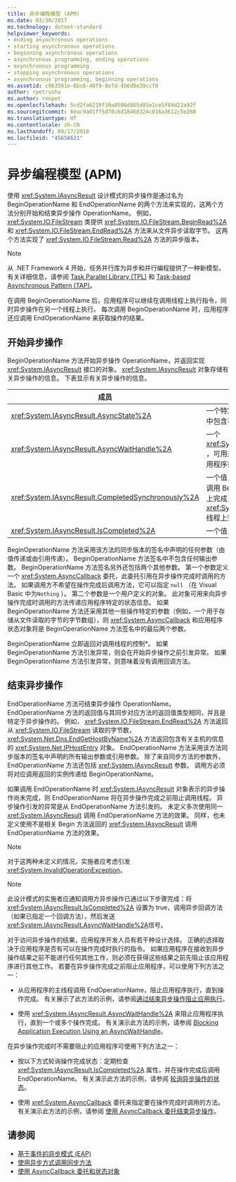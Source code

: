```yaml
---
title: 异步编程模型 (APM)
ms.date: 03/30/2017
ms.technology: dotnet-standard
helpviewer_keywords:
- ending asynchronous operations
- starting asynchronous operations
- beginning asynchronous operations
- asynchronous programming, ending operations
- asynchronous programming
- stopping asynchronous operations
- asynchronous programming, beginning operations
ms.assetid: c9b3501e-6bc6-40f9-8efd-4b6d9e39ccf0
author: rpetrusha
ms.author: ronpet
ms.openlocfilehash: 5cd2fa6219f39a8506d865d85e1ce5f84d22a92f
ms.sourcegitcommit: 6eac9a01ff5d70c6d18460324c016a3612c5e268
ms.translationtype: HT
ms.contentlocale: zh-CN
ms.lasthandoff: 09/17/2018
ms.locfileid: "45658621"
---
```

# <a name="asynchronous-programming-model-apm"></a>异步编程模型 (APM)
使用 <xref:System.IAsyncResult> 设计模式的异步操作是通过名为 BeginOperationName 和 EndOperationName 的两个方法来实现的，这两个方法分别开始和结束异步操作 OperationName。 例如， <xref:System.IO.FileStream> 类提供 <xref:System.IO.FileStream.BeginRead%2A> 和 <xref:System.IO.FileStream.EndRead%2A> 方法来从文件异步读取字节。 这两个方法实现了 <xref:System.IO.FileStream.Read%2A> 方法的异步版本。  
  
> [!NOTE]
>  从 .NET Framework 4 开始，任务并行库为异步和并行编程提供了一种新模型。 有关详细信息，请参阅 [Task Parallel Library (TPL)](../../../docs/standard/parallel-programming/task-parallel-library-tpl.md) 和 [Task-based Asynchronous Pattern (TAP)](../../../docs/standard/asynchronous-programming-patterns/task-based-asynchronous-pattern-tap.md)。  
  
 在调用 BeginOperationName 后，应用程序可以继续在调用线程上执行指令，同时异步操作在另一个线程上执行。 每次调用 BeginOperationName 时，应用程序还应调用 EndOperationName 来获取操作的结果。  
  
## <a name="beginning-an-asynchronous-operation"></a>开始异步操作  
 BeginOperationName 方法开始异步操作 OperationName，并返回实现 <xref:System.IAsyncResult> 接口的对象。 <xref:System.IAsyncResult> 对象存储有关异步操作的信息。 下表显示有关异步操作的信息。  
  
|成员|描述|  
|------------|-----------------|  
|<xref:System.IAsyncResult.AsyncState%2A>|一个特定于应用程序的可选对象，其中包含有关异步操作的信息。|  
|<xref:System.IAsyncResult.AsyncWaitHandle%2A>|一个 <xref:System.Threading.WaitHandle> ，可用来在异步操作完成之前阻止应用程序执行。|  
|<xref:System.IAsyncResult.CompletedSynchronously%2A>|一个值，指示异步操作是否是在用于调用 BeginOperationName 的线程上完成，而不是在单独的 <xref:System.Threading.ThreadPool> 线程上完成。|  
|<xref:System.IAsyncResult.IsCompleted%2A>|一个值，指示异步操作是否已完成。|  
  
 BeginOperationName 方法采用该方法的同步版本的签名中声明的任何参数（由值传递或由引用传递）。 BeginOperationName 方法签名中不包含任何输出参数。 BeginOperationName 方法签名另外还包括两个其他参数。 第一个参数定义一个 <xref:System.AsyncCallback> 委托，此委托引用在异步操作完成时调用的方法。 如果调用方不希望在操作完成后调用方法，它可以指定 `null` （在 Visual Basic 中为`Nothing` ）。 第二个参数是一个用户定义的对象。 此对象可用来向异步操作完成时调用的方法传递应用程序特定的状态信息。 如果 BeginOperationName 方法还采用其他一些操作特定的参数（例如，一个用于存储从文件读取的字节的字节数组），则 <xref:System.AsyncCallback> 和应用程序状态对象将是 BeginOperationName 方法签名中的最后两个参数。  
  
 BeginOperationName 立即返回对调用线程的控制*。 如果 BeginOperationName 方法引发异常，则会在开始异步操作之前引发异常。 如果 BeginOperationName 方法引发异常，则意味着没有调用回调方法。  
  
## <a name="ending-an-asynchronous-operation"></a>结束异步操作  
 EndOperationName 方法可结束异步操作 OperationName。 EndOperationName 方法的返回值与其同步对应方法的返回值类型相同，并且是特定于异步操作的。 例如， <xref:System.IO.FileStream.EndRead%2A> 方法返回从 <xref:System.IO.FileStream> 读取的字节数， <xref:System.Net.Dns.EndGetHostByName%2A> 方法返回包含有关主机的信息的 <xref:System.Net.IPHostEntry> 对象。 EndOperationName 方法采用该方法同步版本的签名中声明的所有输出参数或引用参数。 除了来自同步方法的参数外，EndOperationName 方法还包括 <xref:System.IAsyncResult> 参数。 调用方必须将对应调用返回的实例传递给 BeginOperationName。  
  
 如果调用 EndOperationName 时 <xref:System.IAsyncResult> 对象表示的异步操作尚未完成，则 EndOperationName 将在异步操作完成之前阻止调用线程。 异步操作引发的异常是从 EndOperationName 方法引发的。 未定义多次使用同一 <xref:System.IAsyncResult> 调用 EndOperationName 方法的效果。 同样，也未定义使用不是相关 Begin 方法返回的 <xref:System.IAsyncResult> 调用 EndOperationName 方法的效果。  
  
> [!NOTE]
>  对于这两种未定义的情况，实施者应考虑引发 <xref:System.InvalidOperationException>。  
  
> [!NOTE]
>  此设计模式的实施者应通知调用方异步操作已通过以下步骤完成：将 <xref:System.IAsyncResult.IsCompleted%2A> 设置为 true，调用异步回调方法（如果已指定一个回调方法），然后发送 <xref:System.IAsyncResult.AsyncWaitHandle%2A>信号。  
  
 对于访问异步操作的结果，应用程序开发人员有若干种设计选择。 正确的选择取决于应用程序是否有可以在操作完成时执行的指令。 如果应用程序在接收到异步操作结果之前不能进行任何其他工作，则必须在获得这些结果之前先阻止该应用程序进行其他工作。 若要在异步操作完成之前阻止应用程序，可以使用下列方法之一：  
  
-   从应用程序的主线程调用 EndOperationName，阻止应用程序执行，直到操作完成。 有关展示了此方法的示例，请参阅[通过结束异步操作阻止应用执行](../../../docs/standard/asynchronous-programming-patterns/blocking-application-execution-by-ending-an-async-operation.md)。  
  
-   使用 <xref:System.IAsyncResult.AsyncWaitHandle%2A> 来阻止应用程序执行，直到一个或多个操作完成。 有关演示此方法的示例，请参阅 [Blocking Application Execution Using an AsyncWaitHandle](../../../docs/standard/asynchronous-programming-patterns/blocking-application-execution-using-an-asyncwaithandle.md)。  
  
 在异步操作完成时不需要阻止的应用程序可使用下列方法之一：  
  
-   按以下方式轮询操作完成状态：定期检查 <xref:System.IAsyncResult.IsCompleted%2A> 属性，并在操作完成后调用 EndOperationName。 有关演示此方法的示例，请参阅 [轮询异步操作的状态](../../../docs/standard/asynchronous-programming-patterns/polling-for-the-status-of-an-asynchronous-operation.md)。  
  
-   使用 <xref:System.AsyncCallback> 委托来指定要在操作完成时调用的方法。 有关演示此方法的示例，请参阅 [使用 AsyncCallback 委托结束异步操作](../../../docs/standard/asynchronous-programming-patterns/using-an-asynccallback-delegate-to-end-an-asynchronous-operation.md)。  
  
## <a name="see-also"></a>请参阅

- [基于事件的异步模式 (EAP)](../../../docs/standard/asynchronous-programming-patterns/event-based-asynchronous-pattern-eap.md)  
- [使用异步方式调用同步方法](../../../docs/standard/asynchronous-programming-patterns/calling-synchronous-methods-asynchronously.md)  
- [使用 AsyncCallback 委托和状态对象](../../../docs/standard/asynchronous-programming-patterns/using-an-asynccallback-delegate-and-state-object.md)
